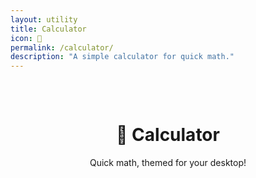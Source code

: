 ```yaml
---
layout: utility
title: Calculator
icon: 🧮
permalink: /calculator/
description: "A simple calculator for quick math."
---
```


<div class="main-content" data-page-script="calculator-utility">
  <div class="glass-panel" style="padding: 2rem; height: 100%; display: flex; flex-direction: column; align-items: center;">
    <header class="page-header" style="text-align: center; margin-bottom: 1rem;">
      <h1>🧮 Calculator</h1>
      <p>Quick math, themed for your desktop!</p>
    </header>
    <div id="calculator-container"></div>
  </div>
</div>
<script src="/assets/js/calculator-utility.js"></script> 